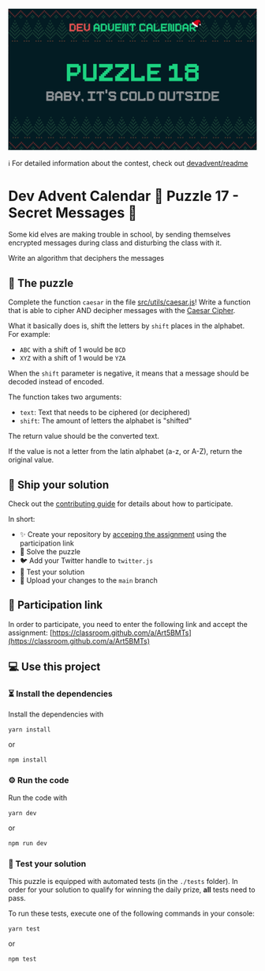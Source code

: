 ![](README.cover.jpg)

ℹ️ For detailed information about the contest, check out [devadvent/readme](https://github.com/devadvent/readme/)

# Dev Advent Calendar 🎅 Puzzle 17 - Secret Messages 🔏

Some kid elves are making trouble in school, by sending themselves encrypted messages during class and disturbing the class with it.

Write an algorithm that deciphers the messages

## 🧩 The puzzle

Complete the function `caesar` in the file [src/utils/caesar.js](src/utils/caesar.js)!
Write a function that is able to cipher AND decipher messages with the [Caesar Cipher](https://en.wikipedia.org/wiki/Caesar_cipher).

What it basically does is, shift the letters by `shift` places in the alphabet.
For example:

-   `ABC` with a shift of 1 would be `BCD`
-   `XYZ` with a shift of 1 would be `YZA`

When the `shift` parameter is negative, it means that a message should be decoded instead of encoded.

The function takes two arguments:

-   `text`: Text that needs to be ciphered (or deciphered)
-   `shift`: The amount of letters the alphabet is "shifted"

The return value should be the converted text.

If the value is not a letter from the latin alphabet (a-z, or A-Z), return the original value.

## 🚢 Ship your solution

Check out the [contributing guide](https://github.com/devadvent/readme/blob/main/CONTRIBUTING.md) for details about how to participate.

In short:

-   ✨ Create your repository by [acceping the assignment](https://classroom.github.com/a/Art5BMTs) using the participation link
-   🧩 Solve the puzzle
-   🐦 Add your Twitter handle to `twitter.js`
-   🤖 Test your solution
-   🚀 Upload your changes to the `main` branch

## 🔗 Participation link

In order to participate, you need to enter the following link and accept the assignment:
[https://classroom.github.com/a/Art5BMTs](https://classroom.github.com/a/Art5BMTs)

## 💻 Use this project

### ⏳ Install the dependencies

Install the dependencies with

```bash
yarn install
```

or

```bash
npm install
```

### ⚙️ Run the code

Run the code with

```bash
yarn dev
```

or

```bash
npm run dev
```

### 🤖 Test your solution

This puzzle is equipped with automated tests (in the `./tests` folder). In order for your solution to qualify for winning the daily prize, **all** tests need to pass.

To run these tests, execute one of the following commands in your console:

```bash
yarn test
```

or

```bash
npm test
```
